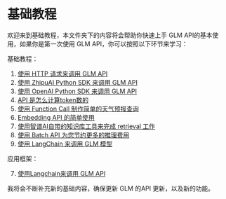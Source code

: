 # 基础教程

欢迎来到基础教程，本文件夹下的内容将会帮助你快速上手 GLM API的基本使用，如果你是第一次使用 GLM API，你可以按照以下环节来学习：

基础教程：

1. [使用 HTTP 请求来调用 GLM API](glm_http_request.ipynb)
2. [使用 ZhipuAI Python SDK 来调用 GLM API](glm_pysdk.ipynb)
3. [使用 OpenAI Python SDK 来调用 GLM API](glm_openai_sdk.ipynb)
4. [API 是怎么计算token数的](glm_token_count.ipynb)
5. [使用 Function Call 制作简单的天气预报查询](glm_function_call.ipynb)
6. [Embedding API 的简单使用](glm_embedding_pysdk.ipynb)
7. [使用智谱AI自带的知识库工具来完成 retrieval 工作](glm_retrieval.ipynb)
8. [使用 Batch API 为您节约更多的推理费用](glm_batch_api.ipynb)
9. [使用 LangChain 来调用 GLM 模型](glm_langchain.ipynb)

应用框架：

7. [使用Langchain来调用 GLM API](glm_langchain.ipynb)

我将会不断补充新的基础内容，确保更新 GLM 的API 更新，以及新的功能。